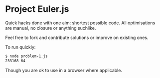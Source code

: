 Project Euler.js
================

Quick hacks done with one aim: shortest possible code. All optimisations are manual, no closure or anything suchlike.

Feel free to fork and contribute solutions or improve on existing ones.

To run quickly:
```sh
$ node problem-1.js
233168 64
```

Though you are ok to use in a browser where applicable.